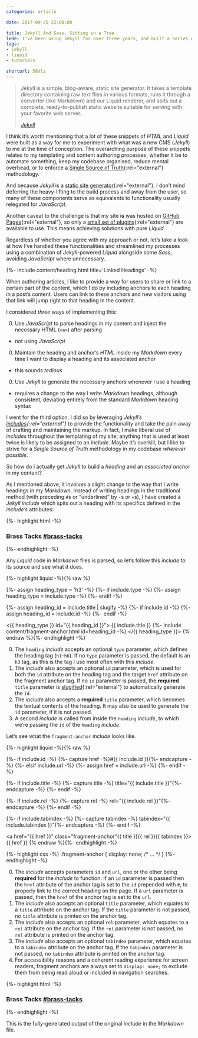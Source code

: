 ```yaml
---
categories: article

date: 2017-09-25 22:00:00

title: Jekyll And Sass, Sitting in a Tree
lede: I’ve been using Jekyll for over three years, and built a series of useful reusable components to streamline my templating and authoring processes.
tags:
- jekyll
- liquid
- tutorials

shorturl: 58xlz
---
```



<blockquote>
    <p>Jekyll is a simple, blog-aware, static site generator. It takes a template directory containing raw text files in various formats, runs it through a converter (like Markdown) and our Liquid renderer, and spits out a complete, ready-to-publish static website suitable for serving with your favorite web server.</p>
    <cite class="h-cite"><a href="https://jekyllrb.com/" rel="external">Jekyll</a></cite>
</blockquote>

I think it’s worth mentioning that a lot of these snippets of *HTML* and *Liquid* were built as a way for me to experiment with what was a new CMS (*Jekyll*) to me at the time of conception. The overarching purpose of these snippets relates to my templating and content authoring processes, whether it be to automate something, keep my codebase organised, reduce mental overhead, or to enforce a [Single Source of Truth](https://en.wikipedia.org/wiki/Single_source_of_truth){:rel="external"} methodology.

And because *Jekyll* is a [static site generator](https://davidwalsh.name/introduction-static-site-generators){:rel="external"}, I don’t mind deferring the heavy-lifting to the build process and away from the user, so many of these components serve as equivalents to functionality usually relegated for *JavaScript*.

Another caveat to the challenge is that my site <s>is</s> was hosted on [GitHub Pages](https://pages.github.com){:rel="external"}, so only a [small set of plugins](https://help.github.com/articles/adding-jekyll-plugins-to-a-github-pages-site/){:rel="external"} are available to use. This means achieving solutions with pure *Liquid*.

Regardless of whether you agree with my approach or not, let’s take a look at how I’ve handled these functionalities and streamlined my processes using a combination of *Jekyll*-powered *Liquid* alongside some *Sass*, avoiding *JavaScript* where unnecessary.


{%- include content/heading.html title='Linked Headings' -%}

When authoring articles, I like to provide a way for users to share or link to a certain part of the content, which I do by including anchors to each heading in a post’s content. Users can link to these anchors and new visitors using that link will jump right to that heading in the content.

I considered *three* ways of implementing this:

0. Use *JavaScript* to parse headings in my content and inject the necessary HTML (`<a>`) after parsing
  - not using *JavaScript*
0. Maintain the heading and anchor’s *HTML* inside my *Markdown* every time I want to display a heading and its associated anchor
  - this sounds *tedious*
0. Use *Jekyll* to generate the necessary anchors whenever I use a heading
  - requires a change to the way I write *Markdown* headings, although consistent, deviating entirely from the standard *Markdown* heading syntax

I went for the third option. I did so by leveraging *Jekyll’s* *[includes](https://jekyllrb.com/docs/templates/#includes "Jekyll Templating Includes"){:rel="external"}* to provide the functionality and take the pain away of crafting and maintaining the markup. In fact, I make liberal use of *includes* throughout the templating of my site; anything that is used at least twice is likely to be assigned to an *include*. Maybe it’s overkill, but I like to strive for a *Single Source of Truth* methodology in my codebase *wherever possible*.

So how do I actually get *Jekyll* to build a *heading* and an *associated anchor* in my content?

As I mentioned above, it involves a slight change to the way that I write headings in my *Markdown*. Instead of writing headings in the traditional method (with preceding `#`s or <q>underlined</q> by `-`s or `=`s), I have created a *Jekyll* *include* which spits out a heading with its specifics defined in the *include’s* attributes:

{%- highlight html -%}
<h3 id="brass-tacks">
    Brass Tacks
    <a href="#brass-tacks" class="fragment-anchor">#brass-tacks</a>
</h3>
{%- endhighlight -%}

Any *Liquid* code in *Markdown* files is parsed, so let’s follow this *include* to its source and see what it does.

{%- highlight liquid -%}{% raw %}
<!-- 1 -->
{%- assign heading_type = 'h3' -%}
{%- if include.type -%}
    {%- assign heading_type = include.type -%}
{%- endif -%}

<!-- 2 & 3 -->
{%- assign heading_id = include.title | slugify -%}
{%- if include.id -%}
    {%- assign heading_id = include.id -%}
{%- endif -%}

<{{ heading_type }} id="{{ heading_id }}">
    {{ include.title }}
    <!-- 4 -->
    {%- include content/fragment-anchor.html id=heading_id -%}
</{{ heading_type }}>
{% endraw %}{%- endhighlight -%}

0. The `heading` *include* accepts an optional `type` parameter, which defines the heading tag (`h1`–`h6`). If no `type` parameter is passed, the default is an `h3` tag, as this is the tag I use most often with this *include*.
0. The *include* also accepts an optional `id` parameter, which is used for both the `id` attribute on the heading tag and the target `href` attribute on the fragment anchor tag. If no `id` parameter is passed, the **required** `title` parameter is [slugified](https://jekyllrb.com/docs/templates/){:rel="external"} to automatically generate the `id`.
0. The *include* also accepts a **required** `title` parameter, which becomes the textual contents of the heading. It may also be used to generate the `id` parameter, if it is not passed.
0. A second *include* is called from inside the `heading` *include*, to which we’re passing the `id` of the `heading` *include*.

Let’s see what the `fragment-anchor` *include* looks like.

{%- highlight liquid -%}{% raw %}
<!-- 1 -->
{%- if include.id -%}
    {%- capture href -%}#{{ include.id }}{%- endcapture -%}
{%- elsif include.url -%}
    {%- assign href = include.url -%}
{%- endif -%}

<!-- 2 -->
{%- if include.title -%}
    {%- capture title -%} title="{{ include.title }}"{%- endcapture -%}
{%- endif -%}

<!-- 3 -->
{%- if include.rel -%}
    {%- capture rel -%} rel="{{ include.rel }}"{%- endcapture -%}
{%- endif -%}

<!-- 4 -->
{%- if include.tabindex -%}
    {%- capture tabindex -%} tabindex="{{ include.tabindex }}"{%- endcapture -%}
{%- endif -%}

<!-- 5 -->
<a href="{{ href }}" class="fragment-anchor"{{ title }}{{ rel }}{{ tabindex }}>{{ href }}</a>
{% endraw %}{%- endhighlight -%}

{%- highlight css -%}
.fragment-anchor {
    display: none;
    /* ... */
}
{%- endhighlight -%}

0. The *include* accepts parameters `id` and `url`, one or the other being **required** for the *include* to function. If an `id` parameter is passed then the `href` attribute of the anchor tag is set to the `id` prepended with `#`, to properly link to the correct heading on the page. If a `url` parameter is passed, then the `href` of the anchor tag is set to the `url`.
0. The *include* also accepts an optional `title` parameter, which equates to a `title` attribute on the anchor tag. If the `title` parameter is not passed, no `title` attribute is printed on the anchor tag.
0. The *include* also accepts an optional `rel` parameter, which equates to a `rel` attribute on the anchor tag. If the `rel` parameter is not passed, no `rel` attribute is printed on the anchor tag.
0. The *include* also accepts an optional `tabindex` parameter, which equates to a `tabindex` attribute on the anchor tag. If the `tabindex` parameter is not passed, no `tabindex` attribute is printed on the anchor tag.
0. For accessibility reasons and a coherent reading experience for screen readers, fragment anchors are always set to `display: none;` to exclude them from being read aloud or included in navigation searches.

{%- highlight html -%}
<h3 id="brass-tacks">
    Brass Tacks
    <a href="#brass-tacks" class="fragment-anchor">#brass-tacks</a>
</h3>
{%- endhighlight -%}

This is the fully-generated output of the original *include* in the *Markdown* file.
